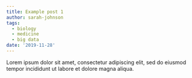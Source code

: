 ```yaml
---
title: Example post 1
author: sarah-johnson
tags:
  - biology
  - medicine
  - big data
date: '2019-11-28'
---
```


Lorem ipsum dolor sit amet, consectetur adipiscing elit, sed do eiusmod tempor incididunt ut labore et dolore magna aliqua.
